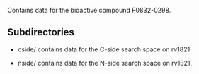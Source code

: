 Contains data for the bioactive compound F0832-0298.

## Subdirectories

- cside/ contains data for the C-side search space on rv1821.

- nside/ contains data for the N-side search space on rv1821.

